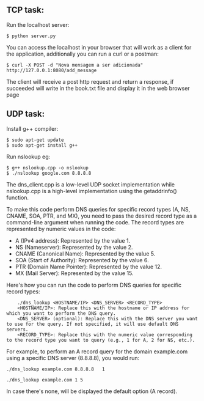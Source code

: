 ## TCP task:

Run the localhost server:
```
$ python server.py
```

You can access the localhost in your browser that will work as a client for the application, additionally you can run a curl or a postman:

```
$ curl -X POST -d "Nova mensagem a ser adicionada" http://127.0.0.1:8080/add_message
```

The client will receive a post http request and return a response, if succeeded will write in the book.txt file and display it in the web browser page

## UDP task:

Install g++ compiler:
```
$ sudo apt-get update
$ sudo apt-get install g++
```

Run nslookup eg:
```
$ g++ nslookup.cpp -o nslookup                            
$ ./nslookup google.com 8.8.8.8
```

The dns_client.cpp is a low-level UDP socket implementation while nslookup.cpp is a high-level implementation using the getaddrinfo() function.



To make this code perform DNS queries for specific record types (A, NS, CNAME, SOA, PTR, and MX), you need to pass the desired record type as a command-line argument when running the code. The record types are represented by numeric values in the code:

- A (IPv4 address): Represented by the value 1.
- NS (Nameserver): Represented by the value 2.
- CNAME (Canonical Name): Represented by the value 5.
- SOA (Start of Authority): Represented by the value 6.
- PTR (Domain Name Pointer): Represented by the value 12.
- MX (Mail Server): Represented by the value 15.

Here's how you can run the code to perform DNS queries for specific record types:

```
    ./dns_lookup <HOSTNAME/IP> <DNS_SERVER> <RECORD_TYPE>
    <HOSTNAME/IP>: Replace this with the hostname or IP address for which you want to perform the DNS query.
    <DNS_SERVER> (optional): Replace this with the DNS server you want to use for the query. If not specified, it will use default DNS servers.
    <RECORD_TYPE>: Replace this with the numeric value corresponding to the record type you want to query (e.g., 1 for A, 2 for NS, etc.).
```


For example, to perform an A record query for the domain example.com using a specific DNS server (8.8.8.8), you would run:

```
./dns_lookup example.com 8.8.8.8   1
```

```
./dns_lookup example.com 1 5
```

In case there's none, will be displayed the default option (A record).